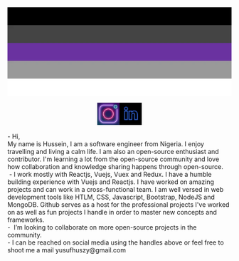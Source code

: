 <img width=100% height=200 align="center" alt="GIF" src="https://raw.githubusercontent.com/BashirYesufu/BashirYesufu/main/assets/header.jpg" />
<br/>
<p align='center'><a href="https://instagram.com/blu_rubicon?igshid=OGQ5ZDc2ODk2ZA=="><img height="50" alt="Hussein's Instagram" src="https://raw.githubusercontent.com/BashirYesufu/BashirYesufu/main/assets/instagram.png"></a><a href="https://www.linkedin.com/in/hussein-yesufu-067bb9204/"><img height="50" alt="Husssein's LinkedIn" src="https://raw.githubusercontent.com/BashirYesufu/BashirYesufu/main/assets/linkedin.png"></a></p>
- Hi,<br/> My name is Hussein, I am a software engineer from Nigeria. I enjoy travelling and living a calm life. I am also an open-source enthusiast and contributor. I'm learning a lot from the open-source community and love how collaboration and knowledge sharing happens through open-source.
 <br/> - I work mostly with Reactjs, Vuejs, Vuex and Redux. I have a humble building experience with Vuejs and Reactjs. I have worked on amazing projects and can work in a cross-functional team. I am well versed in web development tools like HTLM, CSS, Javascript, Bootstrap, NodeJS and MongoDB. Github serves as a host for the professional projects I've worked on as well as fun projects I handle in order to master new concepts and frameworks.<br/>
- ️ I’m looking to collaborate on more open-source projects in the community.
<br/>
- I can be reached on social media using the handles above or feel free to shoot me a mail yusufhuszy@gmail.com
<br/>
